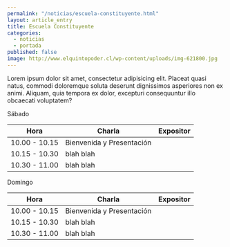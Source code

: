 ```yaml
---
permalink: "/noticias/escuela-constituyente.html"
layout: article_entry
title: Escuela Constituyente
categories: 
  - noticias
  - portada
published: false
image: http://www.elquintopoder.cl/wp-content/uploads/img-621800.jpg
---
```


Lorem ipsum dolor sit amet, consectetur adipisicing elit. Placeat quasi natus, commodi doloremque soluta deserunt dignissimos asperiores non ex animi. Aliquam, quia tempora ex dolor, excepturi consequuntur illo obcaecati voluptatem?

Sábado
<table class="table table-striped">
	<thead>
		<tr>
			<th>Hora</th>
			<th>Charla</th>
			<th>Expositor</th>
		</tr>
	</thead>
	<tbody>
		<tr>
			<td>10.00 - 10.15</td>
			<td>Bienvenida y Presentación</td>
			<td></td>
		</tr>
		<tr>
			<td>10.15 - 10.30</td>
			<td>blah blah</td>
			<td></td>
		</tr>
		<tr>
			<td>10.30 - 11.00</td>
			<td>blah blah</td>
			<td></td>
		</tr>
	</tbody>
</table>

Domingo
<table class="table table-striped">
	<thead>
		<tr>
			<th>Hora</th>
			<th>Charla</th>
			<th>Expositor</th>
		</tr>
	</thead>
	<tbody>
		<tr>
			<td>10.00 - 10.15</td>
			<td>Bienvenida y Presentación</td>
			<td></td>
		</tr>
		<tr>
			<td>10.15 - 10.30</td>
			<td>blah blah</td>
			<td></td>
		</tr>
		<tr>
			<td>10.30 - 11.00</td>
			<td>blah blah</td>
			<td></td>
		</tr>
	</tbody>
</table>